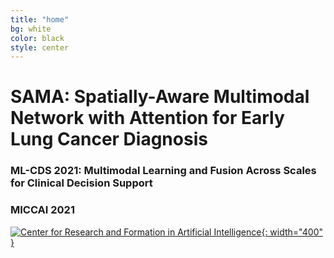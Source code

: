 ```yaml
---
title: "home"
bg: white
color: black
style: center
---
```

# SAMA: Spatially-Aware Multimodal Network with Attention for Early Lung Cancer Diagnosis
### ML-CDS 2021: Multimodal Learning and Fusion Across Scales for Clinical Decision Support
### MICCAI 2021

[![Center for Research and Formation in Artificial Intelligence](./img/LOGO-CINFONIA-TRANSP.png){: width="400" }](https://cinfonia.uniandes.edu.co/)
